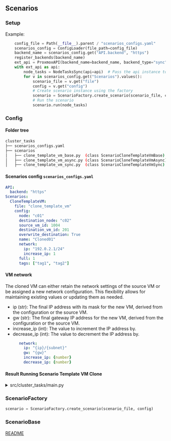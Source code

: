 ## Scenarios

### Setup 

Example:
```python
    config_file = Path(__file__).parent / "scenarios_configs.yaml"
    scenarios_config = ConfigLoader(file_path=config_file)
    backend_name = scenarios_config.get("API.backend", "https")
    register_backends(backend_name)
    ext_api = ProxmoxAPI(backend_name=backend_name, backend_type="sync")
    with ext_api as api:
        node_tasks = NodeTasksSync(api=api)  # Pass the api instance to NodeTasksAsync
        for v in scenarios_config.get("Scenarios").values():
            scenario_file = v.get("file")
            config = v.get("config")
            # Create scenario instance using the factory
            scenario = ScenarioFactory.create_scenario(scenario_file, config)
            # Run the scenario
            scenario.run(node_tasks)
```

### Config
#### Folder tree

```bash
cluster_tasks
├── scenarios_configs.yaml
├── scenarios
│   ├── clone_template_vm_base.py  (class ScenarioCloneTemplateVmBase)
│   ├── clone_template_vm_async.py (class ScenarioCloneTemplateVmAsync)
│   ├── clone_template_vm_sync.py  (class ScenarioCloneTemplateVmSync)
````
#### Scenarios config `scenarios_configs.yaml`
```yaml
API:
  backend: "https"
Scenarios:
  CloneTemplateVM:
    file: "clone_template_vm"
    config:
      node: "c01"
      destination_node: "c02"
      source_vm_id: 1004
      destination_vm_id: 201
      overwrite_destination: True
      name: "Cloned01"
      network:
        ip: "192.0.2.1/24"
        increase_ip: 1
      full: 1
      tags: ["tag1", "tag2"]

```
#### VM network
The cloned VM can either retain the network settings of the source VM or be assigned a new network configuration. 
This flexibility allows for maintaining existing values or updating them as needed.

* ip (str): The final IP address with its mask for the new VM, derived from the configuration or the source VM.
* gw (str): The final gateway IP address for the new VM, derived from the configuration or the source VM.
* increase_ip (int): The value to increment the IP address by.
* decrease_ip (int): The value to decrement the IP address by.
```yaml
      network:
        ip: "{ip}/{subnet}"
        gw: "{gw}"
        increase_ip: {number}
        decrease_ip: {number}
```

#### Result Running Scenario Template VM Clone
<details>
<summary>src/cluster_tasks/main.py</summary>

``` pycon
python /src/cluster_tasks/main.py
INFO: Running Scenario Template VM Clone: ScenarioCloneTemplateVmAsync
INFO: Checking if VM 201 already exists
INFO: VM 201 already exists on node:'c02'. Deleting...
INFO: Waiting for task to finish... [ 0:00:00 / 0:01:00 ]
INFO: VM 201 deleted successfully
INFO: Cloning VM from 1004 to 201
INFO: Waiting for task to finish... [ 0:00:00 / 0:01:00 ]
INFO: Waiting for task to finish... [ 0:00:02 / 0:01:00 ]
INFO: Waiting for task to finish... [ 0:00:04 / 0:01:00 ]
INFO: Waiting for task to finish... [ 0:00:06 / 0:01:00 ]
INFO: VM 201 cloned successfully
INFO: Configuring Network for VM 201
INFO: Configured Network for VM 201 successfully
INFO: Migrating VM 201 to node: c02
INFO: Waiting for task to finish... [ 0:00:00 / 0:01:00 ]
INFO: Waiting for task to finish... [ 0:00:02 / 0:01:00 ]
INFO: Waiting for task to finish... [ 0:00:04 / 0:01:00 ]
INFO: Waiting for task to finish... [ 0:00:06 / 0:01:00 ]
INFO: Waiting for task to finish... [ 0:00:08 / 0:01:00 ]
INFO: Waiting for task to finish... [ 0:00:11 / 0:01:00 ]
INFO: VM 201 migrated successfully
INFO: Scenario ScenarioCloneTemplateVmAsync completed successfully

Process finished with exit code 0
```
</details>

### ScenarioFactory

```python
scenario = ScenarioFactory.create_scenario(scenario_file, config)
```


### ScenarioBase





[README](../README.md)
